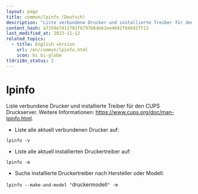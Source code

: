```yaml
---
layout: page
title: common/lpinfo (Deutsch)
description: "Liste verbundene Drucker und installierte Treiber für den CUPS Druckserver."
content_hash: a7359e7411781f6797b64b61ee4042f048427713
last_modified_at: 2023-11-12
related_topics:
  - title: English version
    url: /en/common/lpinfo.html
    icon: bi bi-globe
tldri18n_status: 2
---
```

# lpinfo

Liste verbundene Drucker und installierte Treiber für den CUPS Druckserver.
Weitere Informationen: <https://www.cups.org/doc/man-lpinfo.html>.

- Liste alle aktuell verbundenen Drucker auf:

`lpinfo -v`

- Liste alle aktuell installierten Druckertreiber auf:

`lpinfo -m`

- Suche installierte Druckertreiber nach Hersteller oder Modell:

`lpinfo --make-and-model "`<span class="tldr-var badge badge-pill bg-dark-lm bg-white-dm text-white-lm text-dark-dm font-weight-bold">druckermodell</span>`" -m`
